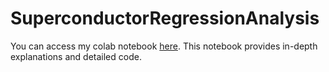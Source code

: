 # SuperconductorRegressionAnalysis

You can access my colab notebook [here](https://colab.research.google.com/drive/1rvXt8XBbyUkSVo73d0YCBkaSmE9ebSRx?usp=sharing). This notebook provides in-depth explanations and detailed code. 
